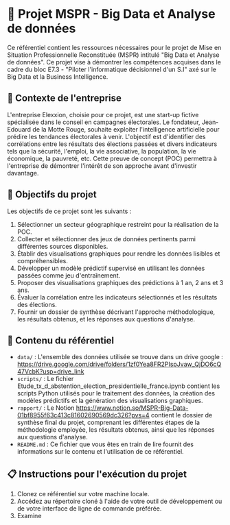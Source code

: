 # 📁 Projet MSPR - Big Data et Analyse de données

Ce référentiel contient les ressources nécessaires pour le projet de Mise en Situation Professionnelle Reconstituée (MSPR) intitulé "Big Data et Analyse de données". Ce projet vise à démontrer les compétences acquises dans le cadre du bloc E7.3 - "Piloter l'informatique décisionnel d'un S.I" axé sur le Big Data et la Business Intelligence.

## 🏢 Contexte de l'entreprise

L'entreprise Elexxion, choisie pour ce projet, est une start-up fictive spécialisée dans le conseil en campagnes électorales. Le fondateur, Jean-Edouard de la Motte Rouge, souhaite exploiter l'intelligence artificielle pour prédire les tendances électorales à venir. L'objectif est d'identifier des corrélations entre les résultats des élections passées et divers indicateurs tels que la sécurité, l'emploi, la vie associative, la population, la vie économique, la pauvreté, etc. Cette preuve de concept (POC) permettra à l'entreprise de démontrer l'intérêt de son approche avant d'investir davantage.

## 🎯 Objectifs du projet

Les objectifs de ce projet sont les suivants :

1. Sélectionner un secteur géographique restreint pour la réalisation de la POC.
2. Collecter et sélectionner des jeux de données pertinents parmi différentes sources disponibles.
3. Établir des visualisations graphiques pour rendre les données lisibles et compréhensibles.
4. Développer un modèle prédictif supervisé en utilisant les données passées comme jeu d'entraînement.
5. Proposer des visualisations graphiques des prédictions à 1 an, 2 ans et 3 ans.
6. Évaluer la corrélation entre les indicateurs sélectionnés et les résultats des élections.
7. Fournir un dossier de synthèse décrivant l'approche méthodologique, les résultats obtenus, et les réponses aux questions d'analyse.

## 📂 Contenu du référentiel


- `data/` : L'ensemble des données utilisée se trouve dans un drive google : https://drive.google.com/drive/folders/1zf0Yea8FR2PIspJvaw_QjDO6cQ47VcbK?usp=drive_link
- `scripts/` : Le fichier Etude_tx_d_abstention_election_presidentielle_france.ipynb contient les scripts Python utilisés pour le traitement des données, la création des modèles prédictifs et la génération des visualisations graphiques.
- `rapport/` : Le Notion https://www.notion.so/MSPR-Big-Data-01bf8955f63c413c81602690569dc326?pvs=4 contient le dossier de synthèse final du projet, comprenant les différentes étapes de la méthodologie employée, les résultats obtenus, ainsi que les réponses aux questions d'analyse.
- `README.md` : Ce fichier que vous êtes en train de lire fournit des informations sur le contenu et l'utilisation de ce référentiel.

## 📋 Instructions pour l'exécution du projet

1. Clonez ce référentiel sur votre machine locale.
2. Accédez au répertoire cloné à l'aide de votre outil de développement ou de votre interface de ligne de commande préférée.
3. Examine

